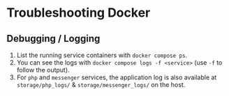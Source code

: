 # Troubleshooting Docker

## Debugging / Logging

1. List the running service containers with `docker compose ps`.
2. You can see the logs with `docker compose logs -f <service>` (use `-f` to follow the output).
3. For `php` and `messenger` services, the application log is also available at `storage/php_logs/` & `storage/messenger_logs/` on the host.
